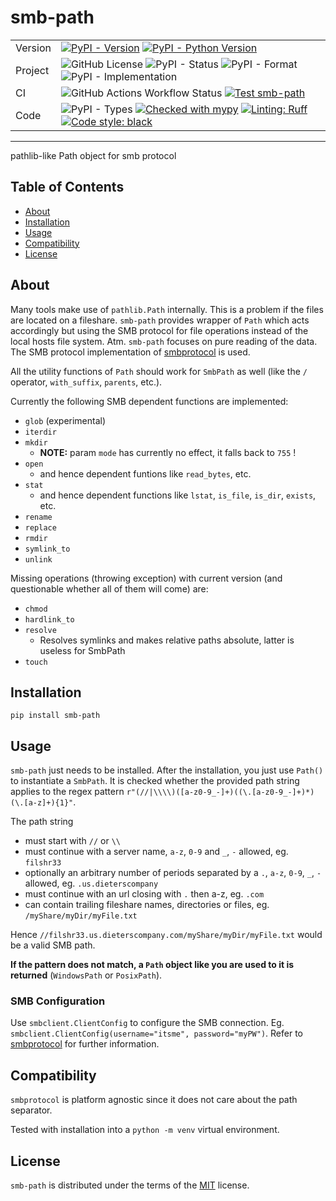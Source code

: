 # smb-path

|     |     |
| --- | --- |
| Version | [![PyPI - Version](https://img.shields.io/pypi/v/smb-path.svg)](https://pypi.org/project/smb-path) [![PyPI - Python Version](https://img.shields.io/pypi/pyversions/smb-path.svg)](https://pypi.org/project/smb-path) |
| Project | ![GitHub License](https://img.shields.io/github/license/m-birke/smb-path) ![PyPI - Status](https://img.shields.io/pypi/status/smb-path) ![PyPI - Format](https://img.shields.io/pypi/format/smb-path) ![PyPI - Implementation](https://img.shields.io/pypi/implementation/smb-path) |
| CI | ![GitHub Actions Workflow Status](https://img.shields.io/github/actions/workflow/status/m-birke/smb-path/static-code-check.yml) [![Test smb-path](https://github.com/m-birke/smb-path/actions/workflows/test-smb-path.yml/badge.svg)](https://github.com/m-birke/smb-path/actions/workflows/test-smb-path.yml) |
| Code | ![PyPI - Types](https://img.shields.io/pypi/types/smb-path) [![Checked with mypy](https://www.mypy-lang.org/static/mypy_badge.svg)](https://mypy-lang.org/) [![Linting: Ruff](https://img.shields.io/endpoint?url=https://raw.githubusercontent.com/charliermarsh/ruff/main/assets/badge/v2.json)](https://github.com/astral-sh/ruff) [![Code style: black](https://img.shields.io/badge/code%20style-black-000000.svg)](https://github.com/psf/black) |

-----

pathlib-like Path object for smb protocol

## Table of Contents

- [About](#about)
- [Installation](#installation)
- [Usage](#usage)
- [Compatibility](#compatibility)
- [License](#license)

## About

Many tools make use of `pathlib.Path` internally. This is a problem if the files are located on a fileshare. `smb-path` provides wrapper of `Path` which acts accordingly but using the SMB protocol for file operations instead of the local hosts file system. Atm. `smb-path` focuses on pure reading of the data. The SMB protocol implementation of [smbprotocol](https://pypi.org/project/smbprotocol/) is used.

All the utility functions of `Path` should work for `SmbPath` as well (like the `/` operator, `with_suffix`, `parents`, etc.).

Currently the following SMB dependent functions are implemented:

- `glob` (experimental)
- `iterdir`
- `mkdir`
  - **NOTE:** param `mode` has currently no effect, it falls back to `755` !
- `open`
  - and hence dependent funtions like `read_bytes`, etc.
- `stat`
  - and hence dependent functions like `lstat`, `is_file`, `is_dir`, `exists`, etc.
- `rename`
- `replace`
- `rmdir`
- `symlink_to`
- `unlink`

Missing operations (throwing exception) with current version (and questionable whether all of them will come) are:

- `chmod`
- `hardlink_to`
- `resolve`
  - Resolves symlinks and makes relative paths absolute, latter is useless for SmbPath
- `touch`

## Installation

```console
pip install smb-path
```

## Usage

`smb-path` just needs to be installed. After the installation, you just use `Path()` to instantiate a `SmbPath`. It is checked whether the provided path string applies to the regex pattern `r"(//|\\\\)([a-z0-9_-]+)((\.[a-z0-9_-]+)*)(\.[a-z]+){1}"`.

The path string

- must start with `//` or `\\`
- must continue with a server name, `a-z`, `0-9` and `_`, `-` allowed, eg. `filshr33`
- optionally an arbitrary number of periods separated by a `.`, `a-z`, `0-9`, `_`, `-` allowed, eg. `.us.dieterscompany`
- must continue with an url closing with `.` then a-z, eg. `.com`
- can contain trailing fileshare names, directories or files, eg. `/myShare/myDir/myFile.txt`

Hence `//filshr33.us.dieterscompany.com/myShare/myDir/myFile.txt` would be a valid SMB path.

**If the pattern does not match, a `Path` object like you are used to it is returned** (`WindowsPath` or `PosixPath`).

### SMB Configuration

Use `smbclient.ClientConfig` to configure the SMB connection. Eg. `smbclient.ClientConfig(username="itsme", password="myPW")`. Refer to [smbprotocol](https://pypi.org/project/smbprotocol/) for further information.

## Compatibility

`smbprotocol` is platform agnostic since it does not care about the path separator.

Tested with installation into a `python -m venv` virtual environment.

## License

`smb-path` is distributed under the terms of the [MIT](https://spdx.org/licenses/MIT.html) license.
